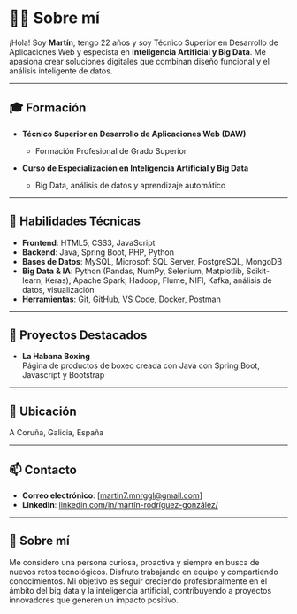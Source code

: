 # 👨‍💻 Sobre mí

¡Hola! Soy **Martín**, tengo 22 años y soy Técnico Superior en Desarrollo de Aplicaciones Web y especista en **Inteligencia Artificial y Big Data**. Me apasiona crear soluciones digitales que combinan diseño funcional y el análisis inteligente de datos.

---

## 🎓 Formación

- **Técnico Superior en Desarrollo de Aplicaciones Web (DAW)**
  - Formación Profesional de Grado Superior

- **Curso de Especialización en Inteligencia Artificial y Big Data**
  - Big Data, análisis de datos y aprendizaje automático

---

## 🧠 Habilidades Técnicas

- **Frontend**: HTML5, CSS3, JavaScript
- **Backend**: Java, Spring Boot, PHP, Python
- **Bases de Datos**: MySQL, Microsoft SQL Server, PostgreSQL, MongoDB
- **Big Data & IA**: Python (Pandas, NumPy, Selenium, Matplotlib, Scikit-learn, Keras), Apache Spark, Hadoop, Flume, NIFI, Kafka, análisis de datos, visualización
- **Herramientas**: Git, GitHub, VS Code, Docker, Postman

---

## 🚀 Proyectos Destacados

- **La Habana Boxing**  
  Página de productos de boxeo creada con Java con Spring Boot, Javascript y Bootstrap

---

## 📍 Ubicación

A Coruña, Galicia, España

---

## 📫 Contacto

- **Correo electrónico**: [martin7.mnrggl@gmail.com]
- **LinkedIn**: [linkedin.com/in/martín-rodríguez-gonzález/](https://linkedin.com/in/martín-rodríguez-gonzález/)

---

## 💬 Sobre mí

Me considero una persona curiosa, proactiva y siempre en busca de nuevos retos tecnológicos. Disfruto trabajando en equipo y compartiendo conocimientos. Mi objetivo es seguir creciendo profesionalmente en el ámbito del big data y la inteligencia artificial, contribuyendo a proyectos innovadores que generen un impacto positivo.
